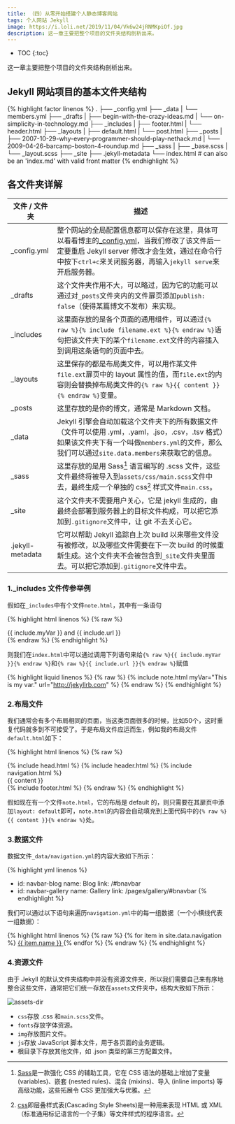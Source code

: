 ```yaml
---
title: （四）从零开始搭建个人静态博客网站
tags: 个人网站 Jekyll
image: https://i.loli.net/2019/11/04/Vk6w24jRNMKpiOf.jpg
description: 这一章主要把整个项目的文件夹结构剖析出来。
---
```


* TOC
{:toc}

这一章主要把整个项目的文件夹结构剖析出来。

## Jekyll 网站项目的基本文件夹结构

{% highlight factor linenos %}
.
├── _config.yml
├── _data
|   └── members.yml
├── _drafts
|   ├── begin-with-the-crazy-ideas.md
|   └── on-simplicity-in-technology.md
├── _includes
|   ├── footer.html
|   └── header.html
├── _layouts
|   ├── default.html
|   └── post.html
├── _posts
|   ├── 2007-10-29-why-every-programmer-should-play-nethack.md
|   └── 2009-04-26-barcamp-boston-4-roundup.md
├── _sass
|   ├── _base.scss
|   └── _layout.scss
├── _site
├── .jekyll-metadata
└── index.html # can also be an 'index.md' with valid front matter
{% endhighlight %}

## 各文件夹详解

| 文件 / 文件夹 | 描述 |
| ----- | ---- |
| _config.yml | 整个网站的全局配置信息都可以保存在这里，具体可以看看博主的[_config.yml][4]，当我们修改了该文件后一定要重启 Jekyll server 修改才会生效，通过在命令行中按下`ctrl+c`来关闭服务器，再输入`jekyll serve`来开启服务器。|
| _drafts | 这个文件夹作用不大，可以略过，因为它的功能可以通过对`_posts`文件夹内的文件扉页添加`publish: false`（使得某篇博文不发布）来实现。|
| _includes | 这里面存放的是各个页面的通用组件，可以通过`{% raw %}{% include filename.ext %}{% endraw %}`语句把该文件夹下的某个`filename.ext`文件的内容插入到调用这条语句的页面中去。 |
| _layouts | 这里保存的都是布局类文件，可以用作某文件`file.ext`扉页中的 layout 属性的值，而`file.ext`的内容则会替换掉布局类文件的`{% raw %}{{ content }}{% endraw %}`变量。 |
| _posts | 这里存放的是你的博文，通常是 Markdown 文档。 |
| _data | Jekyll 引擎会自动加载这个文件夹下的所有数据文件（文件可以使用 .yml，.yaml，.jso，.csv，.tsv 格式）如果该文件夹下有一个叫做`members.yml`的文件，那么我们可以通过`site.data.members`来获取它的信息。 |
| _sass | 这里存放的是用 Sass[^Sass] 语言编写的 .scss 文件，这些文件最终将被导入到`assets/css/main.scss`文件中去，最终生成一个单独的 css[^css] 样式文件`main.css`。 |
| _site | 这个文件夹不需要用户关心，它是 jekyll 生成的，由最终会部署到服务器上的目标文件构成，可以把它添加到`.gitignore`文件中，让 git 不去关心它。 |
| .jekyll-metadata | 它可以帮助 Jekyll 追踪自上次 build 以来哪些文件没有被修改，以及哪些文件需要在下一次 build 的时候重新生成。这个文件夹不会被包含到`_site`文件夹里面去。可以把它添加到`.gitignore`文件中去。 |

### 1._includes 文件传参举例

假如在`_includes`中有个文件`note.html`，其中有一条语句

{% highlight html linenos %}
{% raw %}
<div> {{ include.myVar }} and {{ include.url }} </div>
{% endraw %}
{% endhighlight %}

则我们在`index.html`中可以通过调用下列语句来给`{% raw %}{{ include.myVar }}{% endraw %}`和`{% raw %}{{ include.url }}{% endraw %}`赋值

{% highlight liquid linenos %}
{% raw %}
{% include note.html myVar="This is my var." url="http://jekyllrb.com" %}
{% endraw %}
{% endhighlight %}

### 2.布局文件

我们通常会有多个布局相同的页面，当这类页面很多的时候，比如50个，这时重复代码就多到不可接受了。于是布局文件应运而生，例如我的布局文件`default.html`如下：

{% highlight html linenos %}
{% raw %}
<!doctype html>
<html lang="zh-CN">
    {% include head.html  %}
    <body>
        {% include header.html %}
        {% include navigation.html %}
        <section id="bcontent" class="container-fluid">
            {{ content }}
        </section>
        {% include footer.html %}
        <script src="{{ '/assets/js/autoload.js' | prepend: site.baseurl }}"></script>
    </body>
</html>
{% endraw %}
{% endhighlight %}

假如现在有一个文件`note.html`，它的布局是 default 的，则只需要在其扉页中添加`layout: default`即可，`note.html`的内容会自动填充到上面代码中的`{% raw %}{{ content }}{% endraw %}`处。

### 3.数据文件

数据文件`_data/navigation.yml`的内容大致如下所示：

{% highlight yml linenos %}
- id: navbar-blog
  name: Blog
  link: /#bnavbar
- id: navbar-gallery
  name: Gallery
  link: /pages/gallery/#bnavbar
{% endhighlight %}

我们可以通过以下语句来遍历`navigation.yml`中的每一组数据（一个小横线代表一组数据）：

{% highlight html linenos %}
{% raw %}
{% for item in site.data.navigation %}
<a href="{{ item.link }}"> {{ item.name }} </a>
{% endfor %}
{% endraw %}
{% endhighlight %}

### 4.资源文件

由于 Jekyll 的默认文件夹结构中并没有资源文件夹，所以我们需要自己来有序地整合这些文件，通常把它们统一存放在`assets`文件夹中，结构大致如下所示：

![assets-dir](https://i.loli.net/2019/11/04/W5wRLSkjHE3v2gn.png)

* `css`存放 .css 和`main.scss`文件。
* `fonts`存放字体资源。
* `img`存放图片文件。
* `js`存放 JavaScript 脚本文件，用于各页面的业务逻辑。
* 根目录下存放其他文件，如 .json 类型的第三方配置文件。

[^Sass]: [Sass][2]是一款强化 CSS 的辅助工具，它在 CSS 语法的基础上增加了变量 (variables)、嵌套 (nested rules)、混合 (mixins)、导入 (inline imports) 等高级功能，这些拓展令 CSS 更加强大与优雅。
[^css]: [css][3]即层叠样式表(Cascading Style Sheets)是一种用来表现 HTML 或 XML（标准通用标记语言的一个子集）等文件样式的程序语言。

[1]: https://www.ruby-lang.org/en/
[2]: https://www.sass.hk/
[3]: https://www.w3school.com.cn/css/index.asp
[4]: https://github.com/burnian/burnian.github.io.source/blob/master/_config.yml
